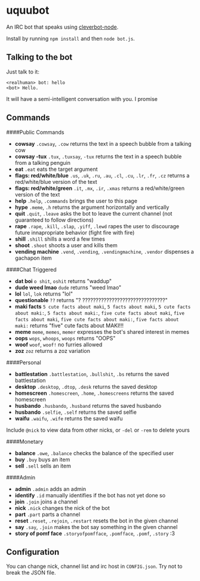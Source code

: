 # uquubot
An IRC bot that speaks using [cleverbot-node](https://github.com/fojas/cleverbot-node).

Install by running `npm install` and then `node bot.js`.

## Talking to the bot
Just talk to it:

    <realhuman> bot: hello
    <bot> Hello.

It will have a semi-intelligent conversation with you. I promise

## Commands

####Public Commands

- **cowsay** `.cowsay`, `.cow` returns the text in a speech bubble from a talking cow
- **cowsay -tux** `.tux`, `.tuxsay`, `-tux` returns the text in a speech bubble from a talking penguin
- **eat** `.eat` eats the target argument
- **flags: red/white/blue** `.us`, `.uk`, `.ru`, `.au`, `.cl`, `.cu`, `.lr`, `.fr`, `.cz` returns a red/white/blue version of the text
- **flags: red/white/green** `.it`, `.mx`, `.ir`, `.xmas` returns a red/white/green version of the text
- **help** `.help`, `.commands` brings the user to this page
- **hype** `.meme`, `.h` returns the argument horizontally and vertically
- **quit** `.quit`, `.leave` asks the bot to leave the current channel (not guaranteed to follow directions)
- **rape** `.rape`, `.kill`, `.slap`, `.yiff`, `.lewd` rapes the user to discourage future innapropriate behavior (fight fire with fire)
- **shill** `.shill` shills a word a few times
- **shoot** `.shoot` shoots a user and kills them
- **vending machine** `.vend`, `.vending`, `.vendingmachine`, `.vendor` dispenses a gachapon item

####Chat Triggered

- **dat boi** `o shit`, `oshit` returns "waddup"
- **dude weed lmao** `dude` returns "weed lmao"
- **lol** `lol`, `lok` returns "lol"
- **questionable** `??` returns "? ???????????????????????????????"
- **maki facts** `5 cute facts about maki`, `5 facts about maki`, `5 cute facts about maki:`, `5 facts about maki:`, `five cute facts about maki`, `five facts about maki`, `five cute facts about maki:`, `five facts about maki:` returns "five" cute facts about MAKI!!!
- **meme** `meme`, `memes`, `memer` expresses the bot's shared interest in memes
- **oops** `wops`, `whoops`, `woops` returns "OOPS"
- **woof** `woof`, `woof!` no furries allowed
- **zoz** `zoz` returns a zoz variation

####Personal

- **battlestation** `.battlestation`, `.bullshit`, `.bs` returns the saved battlestation
- **desktop** `.desktop`, `.dtop`, `.desk` returns the saved desktop
- **homescreen** `.homescreen`, `.home`, `.homescreens` returns the saved homescreen
- **husbando** `.husbando`, `.husband` returns the saved husbando
- **husbando** `.selfie`, `.self` returns the saved selfie
- **waifu** `.waifu`, `.wife` returns the saved waifu

Include `@nick` to view data from other nicks, or `-del` or `-rem` to delete yours

####Monetary

- **balance** `.owe`, `.balance` checks the balance of the specified user
- **buy** `.buy` buys an item
- **sell** `.sell` sells an item

####Admin

- **admin** `.admin` adds an admin
- **identify** `.id` manually identifies if the bot has not yet done so
- **join** `.join` joins a channel
- **nick** `.nick` changes the nick of the bot
- **part** `.part` parts a channel
- **reset** `.reset`, `.rejoin`, `.restart` resets the bot in the given channel
- **say** `.say`, `.join` makes the bot say something in the given channel
- **story of pomf face** `.storyofpomfface`, `.pomfface`, `.pomf`, `.story` :3

## Configuration
You can change nick, channel list and irc host in `CONFIG.json`. Try not to break the JSON file.
